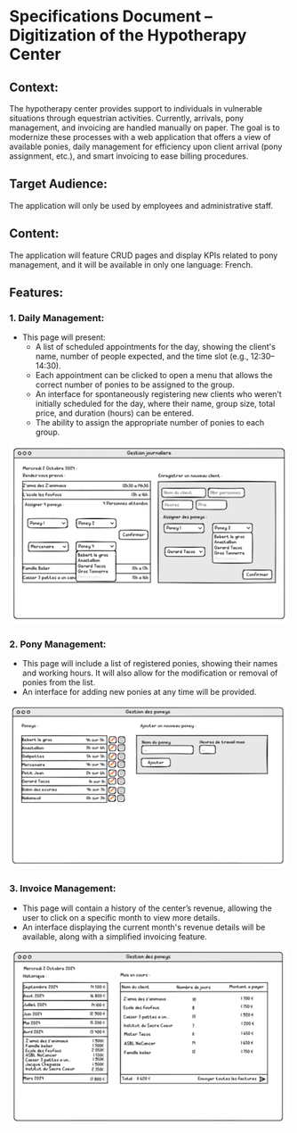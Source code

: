 
# Specifications Document – Digitization of the Hypotherapy Center

## Context:
The hypotherapy center provides support to individuals in vulnerable situations through equestrian activities. Currently, arrivals, pony management, and invoicing are handled manually on paper. The goal is to modernize these processes with a web application that offers a view of available ponies, daily management for efficiency upon client arrival (pony assignment, etc.), and smart invoicing to ease billing procedures.

## Target Audience:
The application will only be used by employees and administrative staff.

## Content:
The application will feature CRUD pages and display KPIs related to pony management, and it will be available in only one language: French.

## Features:

### 1. Daily Management:
- This page will present:
  - A list of scheduled appointments for the day, showing the client's name, number of people expected, and the time slot (e.g., 12:30–14:30).
  - Each appointment can be clicked to open a menu that allows the correct number of ponies to be assigned to the group.
  - An interface for spontaneously registering new clients who weren’t initially scheduled for the day, where their name, group size, total price, and duration (hours) can be entered.
  - The ability to assign the appropriate number of ponies to each group.

![alt text](assets/image.png)

### 2. Pony Management:
- This page will include a list of registered ponies, showing their names and working hours. It will also allow for the modification or removal of ponies from the list.
- An interface for adding new ponies at any time will be provided.

![alt text](assets/image2.png)

### 3. Invoice Management:
- This page will contain a history of the center’s revenue, allowing the user to click on a specific month to view more details.
- An interface displaying the current month's revenue details will be available, along with a simplified invoicing feature.

![alt text](assets/image3.png)